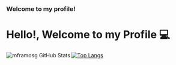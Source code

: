 ### Welcome to my profile!

# Hello!, Welcome to my Profile :computer:

<img align="left" alt="mframosg GitHub Stats" src="https://github-readme-stats.vercel.app/api?username=mframosg&show_icons=true&hide_border=true%22/%3E">

[![Top Langs](https://github-readme-stats.vercel.app/api/top-langs/?username=mframosg)](https://github.com/anuraghazra/github-readme-stats)
<!--
**mframosg/mframosg** is a ✨ _special_ ✨ repository because its `README.md` (this file) appears on your GitHub profile.

Here are some ideas to get you started:

- 🔭 I’m currently working on ...
- 🌱 I’m currently learning ...
- 👯 I’m looking to collaborate on ...
- 🤔 I’m looking for help with ...
- 💬 Ask me about ...
- 📫 How to reach me: ...
- 😄 Pronouns: ...
- ⚡ Fun fact: ...
-->
